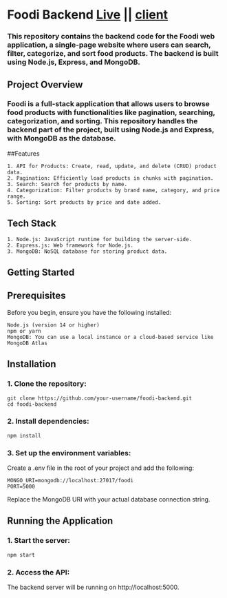 # Foodi Backend  [Live](https://job-task2-client.vercel.app)  || [client](https://github.com/YeasinWebDev/jobTask2-client)
### This repository contains the backend code for the Foodi web application, a single-page website where users can search, filter, categorize, and sort food products. The backend is built using Node.js, Express, and MongoDB.


## Project Overview
### Foodi is a full-stack application that allows users to browse food products with functionalities like pagination, searching, categorization, and sorting. This repository handles the backend part of the project, built using Node.js and Express, with MongoDB as the database.

##Features
 
    1. API for Products: Create, read, update, and delete (CRUD) product data.
    2. Pagination: Efficiently load products in chunks with pagination.
    3. Search: Search for products by name.
    4. Categorization: Filter products by brand name, category, and price range.
    5. Sorting: Sort products by price and date added.

## Tech Stack
    1. Node.js: JavaScript runtime for building the server-side.
    2. Express.js: Web framework for Node.js.
    3. MongoDB: NoSQL database for storing product data.

  ## Getting Started
  ## Prerequisites

Before you begin, ensure you have the following installed:

    Node.js (version 14 or higher)
    npm or yarn
    MongoDB: You can use a local instance or a cloud-based service like MongoDB Atlas


## Installation
### 1. Clone the repository:

    git clone https://github.com/your-username/foodi-backend.git
    cd foodi-backend
    
### 2. Install dependencies:

    npm install
    
### 3. Set up the environment variables:

Create a .env file in the root of your project and add the following:

    MONGO_URI=mongodb://localhost:27017/foodi
    PORT=5000
Replace the MongoDB URI with your actual database connection string.

## Running the Application
### 1. Start the server:

    npm start
    
### 2. Access the API:

The backend server will be running on http://localhost:5000.
